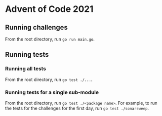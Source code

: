 # Advent of Code 2021

## Running challenges

From the root directory, run `go run main.go`.

## Running tests

### Running all tests

From the root directory, run `go test ./...`.

### Running tests for a single sub-module

From the root directory, run `go test ./<package name>`. For example, to run the tests for the challenges for the first day, run `go test ./sonarsweep`.
